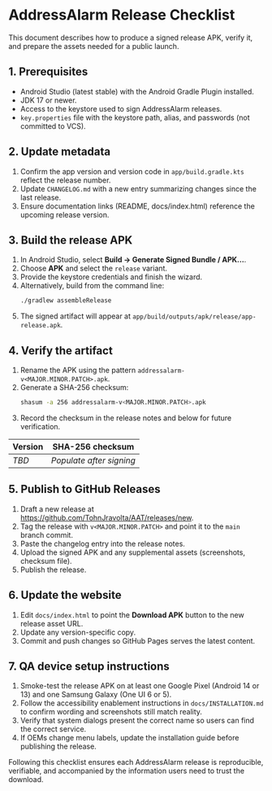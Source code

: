 # AddressAlarm Release Checklist

This document describes how to produce a signed release APK, verify it, and prepare the assets needed for a public launch.

## 1. Prerequisites
- Android Studio (latest stable) with the Android Gradle Plugin installed.
- JDK 17 or newer.
- Access to the keystore used to sign AddressAlarm releases.
- `key.properties` file with the keystore path, alias, and passwords (not committed to VCS).

## 2. Update metadata
1. Confirm the app version and version code in `app/build.gradle.kts` reflect the release number.
2. Update `CHANGELOG.md` with a new entry summarizing changes since the last release.
3. Ensure documentation links (README, docs/index.html) reference the upcoming release version.

## 3. Build the release APK
1. In Android Studio, select **Build → Generate Signed Bundle / APK…**.
2. Choose **APK** and select the `release` variant.
3. Provide the keystore credentials and finish the wizard.
4. Alternatively, build from the command line:
   ```bash
   ./gradlew assembleRelease
   ```
5. The signed artifact will appear at `app/build/outputs/apk/release/app-release.apk`.

## 4. Verify the artifact
1. Rename the APK using the pattern `addressalarm-v<MAJOR.MINOR.PATCH>.apk`.
2. Generate a SHA-256 checksum:
   ```bash
   shasum -a 256 addressalarm-v<MAJOR.MINOR.PATCH>.apk
   ```
3. Record the checksum in the release notes and below for future verification.

| Version | SHA-256 checksum |
|---------|------------------|
| _TBD_   | _Populate after signing_ |

## 5. Publish to GitHub Releases
1. Draft a new release at <https://github.com/TohnJravolta/AAT/releases/new>.
2. Tag the release with `v<MAJOR.MINOR.PATCH>` and point it to the `main` branch commit.
3. Paste the changelog entry into the release notes.
4. Upload the signed APK and any supplemental assets (screenshots, checksum file).
5. Publish the release.

## 6. Update the website
1. Edit `docs/index.html` to point the **Download APK** button to the new release asset URL.
2. Update any version-specific copy.
3. Commit and push changes so GitHub Pages serves the latest content.

## 7. QA device setup instructions
1. Smoke-test the release APK on at least one Google Pixel (Android 14 or 13) and one Samsung Galaxy (One UI 6 or 5).
2. Follow the accessibility enablement instructions in `docs/INSTALLATION.md` to confirm wording and screenshots still match reality.
3. Verify that system dialogs present the correct name so users can find the correct service.
4. If OEMs change menu labels, update the installation guide before publishing the release.

Following this checklist ensures each AddressAlarm release is reproducible, verifiable, and accompanied by the information users need to trust the download.
